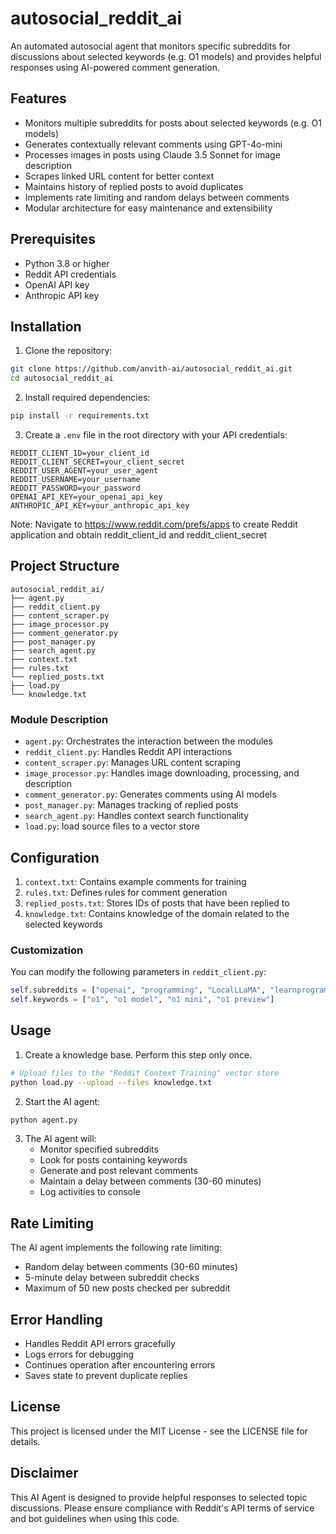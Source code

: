 # autosocial_reddit_ai
An automated autosocial agent that monitors specific subreddits for discussions about selected keywords (e.g. O1 models) and provides helpful responses using AI-powered comment generation.

## Features

- Monitors multiple subreddits for posts about selected keywords (e.g. O1 models)
- Generates contextually relevant comments using GPT-4o-mini
- Processes images in posts using Claude 3.5 Sonnet for image description
- Scrapes linked URL content for better context
- Maintains history of replied posts to avoid duplicates
- Implements rate limiting and random delays between comments
- Modular architecture for easy maintenance and extensibility

## Prerequisites

- Python 3.8 or higher
- Reddit API credentials
- OpenAI API key
- Anthropic API key

## Installation

1. Clone the repository:
```bash
git clone https://github.com/anvith-ai/autosocial_reddit_ai.git
cd autosocial_reddit_ai
```

2. Install required dependencies:
```bash
pip install -r requirements.txt
```

3. Create a `.env` file in the root directory with your API credentials:
```env
REDDIT_CLIENT_ID=your_client_id
REDDIT_CLIENT_SECRET=your_client_secret
REDDIT_USER_AGENT=your_user_agent
REDDIT_USERNAME=your_username
REDDIT_PASSWORD=your_password
OPENAI_API_KEY=your_openai_api_key
ANTHROPIC_API_KEY=your_anthropic_api_key
```

Note: Navigate to https://www.reddit.com/prefs/apps to create Reddit application and obtain reddit_client_id and reddit_client_secret

## Project Structure

```
autosocial_reddit_ai/
├── agent.py
├── reddit_client.py
├── content_scraper.py
├── image_processor.py
├── comment_generator.py
├── post_manager.py
├── search_agent.py
├── context.txt
├── rules.txt
└── replied_posts.txt
├── load.py
└── knowledge.txt
```

### Module Description

- `agent.py`: Orchestrates the interaction between the modules
- `reddit_client.py`: Handles Reddit API interactions
- `content_scraper.py`: Manages URL content scraping
- `image_processor.py`: Handles image downloading, processing, and description
- `comment_generator.py`: Generates comments using AI models
- `post_manager.py`: Manages tracking of replied posts
- `search_agent.py`: Handles context search functionality
- `load.py`: load source files to a vector store

## Configuration

1. `context.txt`: Contains example comments for training
2. `rules.txt`: Defines rules for comment generation
3. `replied_posts.txt`: Stores IDs of posts that have been replied to
4. `knowledge.txt`: Contains knowledge of the domain related to the selected keywords

### Customization

You can modify the following parameters in `reddit_client.py`:

```python
self.subreddits = ["openai", "programming", "LocalLLaMA", "learnprogramming"]
self.keywords = ["o1", "o1 model", "o1 mini", "o1 preview"]
```

## Usage

1. Create a knowledge base. Perform this step only once.
```bash
# Upload files to the "Reddit Context Training" vector store
python load.py --upload --files knowledge.txt
```

2. Start the AI agent:
```bash
python agent.py
```

3. The AI agent will:
   - Monitor specified subreddits
   - Look for posts containing keywords
   - Generate and post relevant comments
   - Maintain a delay between comments (30-60 minutes)
   - Log activities to console

## Rate Limiting

The AI agent implements the following rate limiting:
- Random delay between comments (30-60 minutes)
- 5-minute delay between subreddit checks
- Maximum of 50 new posts checked per subreddit

## Error Handling

- Handles Reddit API errors gracefully
- Logs errors for debugging
- Continues operation after encountering errors
- Saves state to prevent duplicate replies

## License

This project is licensed under the MIT License - see the LICENSE file for details.

## Disclaimer

This AI Agent is designed to provide helpful responses to selected topic discussions. Please ensure compliance with Reddit's API terms of service and bot guidelines when using this code.